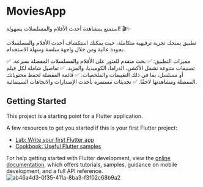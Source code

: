 # MoviesApp

استمتع بمشاهدة أحدث الأفلام والمسلسلات بسهولة! 🎬✨

تطبيق يمنحك تجربة ترفيهية متكاملة، حيث يمكنك استكشاف أحدث الأفلام والمسلسلات بجودة عالية ومن خلال واجهة سلسة وسهلة الاستخدام.

مميزات التطبيق:
✅ بحث متقدم للعثور على الأفلام والمسلسلات المفضلة بسرعة.
✅ تصنيفات متنوعة تشمل الأكشن، الدراما، الكوميديا، والمزيد.
✅ تفاصيل شاملة لكل فيلم أو مسلسل، بما في ذلك التقييمات والملخصات.
✅ قائمة المفضلة لحفظ محتوياتك المفضلة ومشاهدتها لاحقًا.
✅ تحديثات مستمرة بأحدث الإصدارات والاتجاهات السينمائية.

## Getting Started

This project is a starting point for a Flutter application.

A few resources to get you started if this is your first Flutter project:

- [Lab: Write your first Flutter app](https://docs.flutter.dev/get-started/codelab)
- [Cookbook: Useful Flutter samples](https://docs.flutter.dev/cookbook)

For help getting started with Flutter development, view the
[online documentation](https://docs.flutter.dev/), which offers tutorials,
samples, guidance on mobile development, and a full API reference.
![ab46a4d3-0f35-411a-8ba3-f3f02c68b9a2](https://github.com/user-attachments/assets/bde5282a-85f0-4ce8-a61f-4215b5c7281c)
